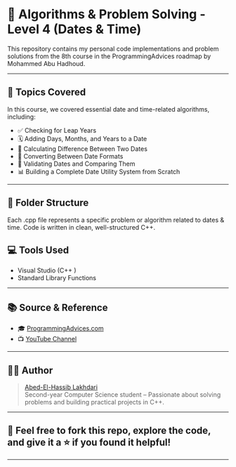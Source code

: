 # 📘 Algorithms & Problem Solving - Level 4 (Dates & Time)

This repository contains my personal code implementations and problem solutions from the 8th course in the ProgrammingAdvices roadmap by Mohammed Abu Hadhoud.

---

## 🧠 Topics Covered

In this course, we covered essential date and time-related algorithms, including:

- ✅ Checking for Leap Years
- 🗓️ Adding Days, Months, and Years to a Date
- 🔁 Calculating Difference Between Two Dates
- 📆 Converting Between Date Formats
- 🧮 Validating Dates and Comparing Them
- 📊 Building a Complete Date Utility System from Scratch

---

## 📂 Folder Structure

Each .cpp file represents a specific problem or algorithm related to dates & time. Code is written in clean, well-structured C++.



## 💻 Tools Used

- Visual Studio (C++ )
- Standard Library Functions

---

## 📚 Source & Reference

- 🎓 [ProgrammingAdvices.com](https://www.programmingadvices.com/)
- 📺 [YouTube Channel](https://www.youtube.com/@MohammedAbuHadhoud)

---

## 🧑‍💻 Author

> [Abed-El-Hassib Lakhdari](https://github.com/Abedelhassi)  
Second-year Computer Science student – Passionate about solving problems and building practical projects in C++.

---

## 🌟 Feel free to fork this repo, explore the code, and give it a ⭐️ if you found it helpful!


---
